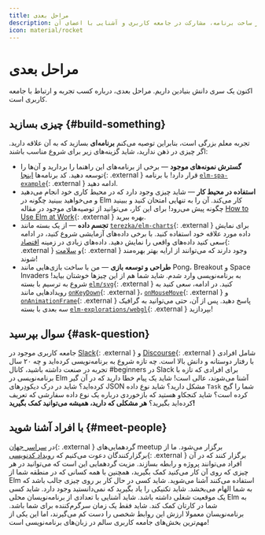 ```yaml
---
title: مراحل بعدی
description: مقدمه‌ای بر ساخت برنامه، مشارکت در جامعه کاربری و آشنایی با اعضای آن
icon: material/rocket
---
```


# مراحل بعدی

اکنون یک سری دانش بنیادین داریم. مراحل بعدی، درباره کسب تجربه و ارتباط با جامعه کاربری است.

## چیزی بسازید {#build-something}

تجربه معلم بزرگی است، بنابراین توصیه می‌کنم **برنامه‌ای** بسازید که به آن علاقه دارید. اگر چیزی در ذهن ندارید، شاید گزینه‌های زیر برای شروع مناسب باشند:

- **گسترش نمونه‌های موجود** &mdash; برخی از برنامه‌های این راهنما را بردارید و آن‌ها را توسعه دهید. کد برنامه‌ها [اینجا][tea-tutorial]{: .external } قرار دارد! با برنامه [`elm-spa-example`][elm-spa-example]{: .external } ادامه دهید.
- **استفاده در محیط کار** &mdash; شاید چیزی وجود دارد که در محیط کاری خود انجام می‌دهید و می‌خواهید ببینید چگونه در Elm کار می‌کند. آن را به تنهایی امتحان کنید و ببینید چگونه پیش می‌رود! برای این کار، می‌توانید از توصیه‌های موجود در مقاله [How to Use Elm at Work][elm-at-work]{: .external } بهره ببرید.
- **تجسم داده** &mdash; از یک بسته مانند [`terezka/elm-charts`][elm-charts]{: .external } برای نمایش داده مورد علاقه خود استفاده کنید. با برخی داده‌های آزمایشی شروع کنید، در ادامه سعی کنید داده‌های واقعی را نمایش دهید. داده‌های زیادی در زمینه [اقتصاد][data-economy]{: .external } و [سلامت][data-health]{: .external } وجود دارند که می‌توانند از ارایه بهتر بهره‌مند شوند!
- **طراحی و توسعه بازی** &mdash; من با ساخت بازی‌هایی مانند Pong، Breakout و Space Invaders به برنامه‌نویسی وارد شدم. شاید شما هم از این چیزها خوشتان بیاید! شروع به ترسیم با بسته [`elm/svg`][elm-svg]{: .external } کنید. در ادامه، سعی کنید به رویدادهایی مانند [`onKeyDown`][onkeydown]{: .external }، [`onMouseMove`][onmousemove]{: .external } و [`onAnimationFrame`][onanimationframe]{: .external } پاسخ دهید. پس از آن، حتی می‌توانید به گرافیک سه بعدی با بسته [`elm-explorations/webgl`][webgl]{: .external } بپردازید!

## سوال بپرسید {#ask-question}

جامعه کاربری موجود در [Slack][slack]{: .external } و [Discourse][discourse]{: .external } شامل افرادی با رفتار دوستانه و دانش بالا است. چه تازه شروع به برنامه‌نویسی کرده‌اید و چه ۲۰ سال تجربه در صنعت داشته باشید، کانال #beginners در Slack برای افرادی که تازه با برنامه‌نویسی در Elm آشنا می‌شوند، عالی است! شاید یک پیام خطا دارید که در آن گیر کرده‌اید؟ شاید در درک دیکودِرهای JSON مشکل دارید؟ شاید نوع داده `Task` شما را گیج کرده است؟ شاید کنجکاو هستید که بازخوردی درباره یک نوع داده سفارشی که تعریف کرده‌اید بگیرید؟ **هر مشکلی که دارید، همیشه می‌توانید کمک بگیرید!**

## با افراد آشنا شوید {#meet-people}

در [سراسر جهان][meetup-elm]{: .external } گردهمایی‌های meetup برگزار می‌شود. ما از برگزارکنندگان دعوت می‌کنیم که [رویداد کدنویسی][noredink-meetup]{: .external } برگزار کنند که در آن افراد می‌توانند پروژه و رابطه بسازند. مزیت گردهمایی این است که می‌توانید در هر چیزی که روی آن کار می‌کنید کمک بگیرید، همچنین با همه کسانی که در منطقه شما از Elm استفاده می‌کنند آشنا می‌شوید. شاید کسی در حال کار بر روی چیزی جالب باشد که به شما الهام می‌بخشد. شاید تکنیکی را یاد بگیرید که نمی‌دانستید وجود دارد. شاید کسی یک موقعیت شغلی داشته باشد. شاید آشنایی با تعدادی از برنامه‌نویسان محلی Elm به شما در کارتان کمک کند. شاید فقط یک زمان سرگرم‌کننده برای شما باشد. برنامه‌نویسان معمولا ارزش این روابط شخصی را دست کم می‌گیرند، اما این یکی از مهم‌ترین بخش‌های جامعه کاربری سالم در زبان‌های برنامه‌نویسی است!

[tea-tutorial]: https://github.com/evancz/elm-architecture-tutorial
[elm-spa-example]: https://github.com/rtfeldman/elm-spa-example
[elm-at-work]: https://elm-lang.org/blog/how-to-use-elm-at-work
[elm-charts]: https://www.elm-charts.org
[data-economy]: https://data.bls.gov/timeseries/LNS11300000
[data-health]: https://wonder.cdc.gov
[elm-svg]: https://package.elm-lang.org/packages/elm/svg/latest
[onkeydown]: https://package.elm-lang.org/packages/elm/browser/latest/Browser-Events#onKeyDown
[onmousemove]: https://package.elm-lang.org/packages/elm/browser/latest/Browser-Events#onMouseMove
[onanimationframe]: https://package.elm-lang.org/packages/elm/browser/latest/Browser-Events#onAnimationFrame
[webgl]: https://package.elm-lang.org/packages/elm-explorations/webgl/latest
[slack]: https://elm-lang.org/community/slack
[discourse]: https://discourse.elm-lang.org
[meetup-elm]: https://www.meetup.com/topics/elm-programming/all
[noredink-meetup]: https://blog.noredink.com/post/142283641812/designing-meetups-to-build-better-communities